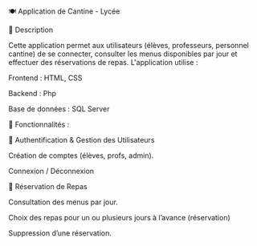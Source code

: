 🍽️ Application de Cantine - Lycée

📌 Description

Cette application permet aux utilisateurs (élèves, professeurs, personnel cantine) de se connecter, consulter les menus disponibles par jour et effectuer des réservations de repas. 
L'application utilise :

  Frontend : HTML, CSS

  Backend : Php

  Base de données : SQL Server

🚀 Fonctionnalités :

  🔑 Authentification & Gestion des Utilisateurs

  Création de comptes (élèves, profs, admin).

  Connexion / Déconnexion

  📅 Réservation de Repas

  Consultation des menus par jour.

  Choix des repas pour un ou plusieurs jours à l’avance (réservation)

  Suppression d’une réservation.
